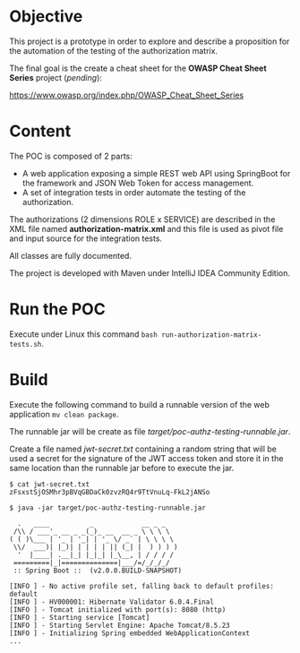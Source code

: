 # Objective

This project is a prototype in order to explore and describe a proposition for the automation of the testing of the authorization matrix.

The final goal is the create a cheat sheet for the **OWASP Cheat Sheet Series** project (*pending*):

https://www.owasp.org/index.php/OWASP_Cheat_Sheet_Series

# Content

The POC is composed of 2 parts:
* A web application exposing a simple REST web API using SpringBoot for the framework and JSON Web Token for access management.
* A set of integration tests in order automate the testing of the authorization.

The authorizations (2 dimensions ROLE x SERVICE) are described in the XML file named **authorization-matrix.xml** and this file is used as pivot file and input source for the integration tests.

All classes are fully documented.

The project is developed with Maven under IntelliJ IDEA Community Edition.

# Run the POC

Execute under Linux this command `bash run-authorization-matrix-tests.sh`.

# Build

Execute the following command to build a runnable version of the web application `mv clean package`.

The runnable jar will be create as file *target/poc-authz-testing-runnable.jar*.

Create a file named *jwt-secret.txt* containing a random string that will be used a secret for the signature of the JWT access token and store it in the same location than the runnable jar before to execute the jar.

```
$ cat jwt-secret.txt
zFsxstSjOSMhr3pBVqGBDaCk0zvzRQ4r9TtVnuLq-FkL2jANSo
```

```
$ java -jar target/poc-authz-testing-runnable.jar

  .   ____          _            __ _ _
 /\\ / ___'_ __ _ _(_)_ __  __ _ \ \ \ \
( ( )\___ | '_ | '_| | '_ \/ _` | \ \ \ \
 \\/  ___)| |_)| | | | | || (_| |  ) ) ) )
  '  |____| .__|_| |_|_| |_\__, | / / / /
 =========|_|==============|___/=/_/_/_/
 :: Spring Boot ::  (v2.0.0.BUILD-SNAPSHOT)

[INFO ] - No active profile set, falling back to default profiles: default
[INFO ] - HV000001: Hibernate Validator 6.0.4.Final
[INFO ] - Tomcat initialized with port(s): 8080 (http)
[INFO ] - Starting service [Tomcat]
[INFO ] - Starting Servlet Engine: Apache Tomcat/8.5.23
[INFO ] - Initializing Spring embedded WebApplicationContext
...
```
